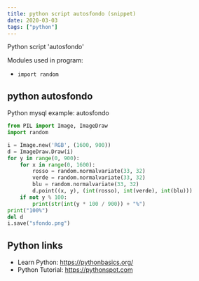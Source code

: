 ```yaml
---
title: python script autosfondo (snippet)
date: 2020-03-03
tags: ["python"]
---
```

Python script 'autosfondo'


Modules used in program: 
* `import random`

## python autosfondo

Python mysql example: autosfondo

```python
from PIL import Image, ImageDraw
import random

i = Image.new('RGB', (1600, 900))
d = ImageDraw.Draw(i)
for y in range(0, 900):
    for x in range(0, 1600):
        rosso = random.normalvariate(33, 32)
        verde = random.normalvariate(33, 32)
        blu = random.normalvariate(33, 32)
        d.point((x, y), (int(rosso), int(verde), int(blu)))
    if not y % 100:
        print(str(int(y * 100 / 900)) + "%")
print("100%")
del d
i.save("sfondo.png")

```

## Python links

- Learn Python: https://pythonbasics.org/
- Python Tutorial: https://pythonspot.com
